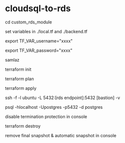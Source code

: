# cloudsql-to-rds
cd custom_rds_module

set variables in ./local.tf and ./backend.tf

export TF_VAR_username="xxxx"

export TF_VAR_password="xxxx"

samlaz

terraform init

terraform plan

terraform apply

ssh -f -l ubuntu -L 5432:[rds endpoint]:5432 [bastion] -v

psql -hlocalhost -Upostgres -p5432 -d postgres

disable termination protection in console

terraform destroy

remove final snapshot & automatic snapshot in console